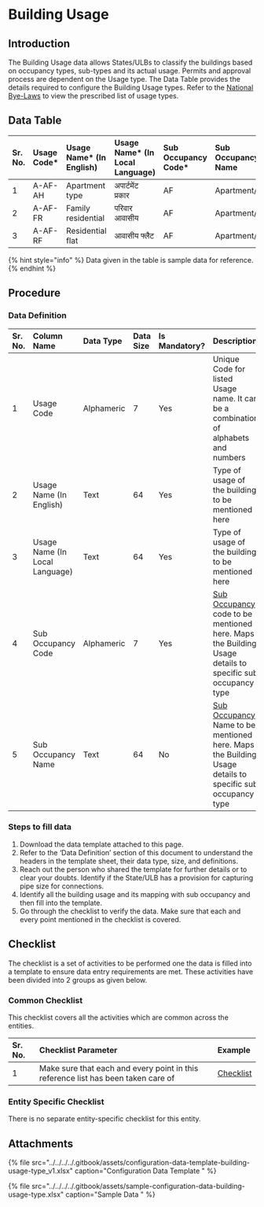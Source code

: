 # Building Usage

## Introduction

The Building Usage data allows States/ULBs to classify the buildings based on occupancy types, sub-types and its actual usage. Permits and approval process are dependent on the Usage type. The Data Table provides the details required to configure the Building Usage types. Refer to the [National Bye-Laws](http://mohua.gov.in/upload/uploadfiles/files/Chap-4.pdf) to view the prescribed list of usage types.

## Data Table

| Sr. No. | Usage Code\* | Usage Name\* \(In English\) | Usage Name\* \(In Local Language\) | Sub Occupancy Code\* | Sub Occupancy Name |
| :--- | :--- | :--- | :--- | :--- | :--- |
| 1 | A-AF-AH | Apartment type | अपार्टमेंट प्रकार | AF | Apartment/Flat |
| 2 | A-AF-FR | Family residential | परिवार आवासीय | AF | Apartment/Flat |
| 3 | A-AF-RF | Residential flat | आवासीय फ्लैट | AF | Apartment/Flat |

{% hint style="info" %}
Data given in the table is sample data for reference.
{% endhint %}

## Procedure

### Data Definition

| Sr. No. | Column Name | Data Type | Data Size | Is Mandatory? | Description |
| :--- | :--- | :--- | :--- | :--- | :--- |
| 1 | Usage Code | Alphameric | 7 | Yes | Unique Code for listed Usage name. It can be a combination of alphabets and numbers |
| 2 | Usage Name \(In English\) | Text | 64 | Yes | Type of usage of the building to be mentioned here |
| 3 | Usage Name \(In Local Language\) | Text | 64 | Yes | Type of usage of the building to be mentioned here |
| 4 | Sub Occupancy Code | Alphameric | 7 | Yes | [Sub Occupancy](building-sub-occupancy.md) code to be mentioned here. Maps the Building Usage details to specific sub occupancy type |
| 5 | Sub Occupancy Name | Text | 64 | No | [Sub Occupancy](building-sub-occupancy.md) Name to be mentioned here. Maps the Building Usage details to specific sub occupancy type |

### Steps to fill data

1. Download the data template attached to this page.
2. Refer to the ‘Data Definition’ section of this document to understand the headers in the template sheet, their data type, size, and definitions.
3. Reach out the person who shared the template for further details or to clear your doubts. Identify if the State/ULB has a provision for capturing pipe size for connections.
4. Identify all the building usage and its mapping with sub occupancy and then fill into the template.
5. Go through the checklist to verify the data. Make sure that each and every point mentioned in the checklist is covered.

## Checklist

The checklist is a set of activities to be performed one the data is filled into a template to ensure data entry requirements are met. These activities have been divided into 2 groups as given below.

### Common Checklist

This checklist covers all the activities which are common across the entities.

| Sr. No. | Checklist Parameter | Example |
| :--- | :--- | :--- |
| 1 | Make sure that each and every point in this reference list has been taken care of | [Checklist](../untitled-1/checklist.md) |

### Entity Specific Checklist

There is no separate entity-specific checklist for this entity.

## Attachments

{% file src="../../../../.gitbook/assets/configuration-data-template-building-usage-type\_v1.xlsx" caption="Configuration Data Template " %}

{% file src="../../../../.gitbook/assets/sample-configuration-data-building-usage-type.xlsx" caption="Sample Data " %}


